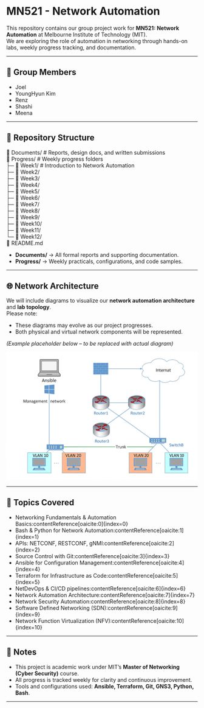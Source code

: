 # MN521 - Network Automation

This repository contains our group project work for **MN521: Network Automation** at Melbourne Institute of Technology (MIT).  
We are exploring the role of automation in networking through hands-on labs, weekly progress tracking, and documentation.

---

## 👥 Group Members
- Joel  
- YoungHyun Kim  
- Renz  
- Shashi  
- Meena  

---

## 📂 Repository Structure

📂 Documents/       # Reports, design docs, and written submissions <br>
📂 Progress/        # Weekly progress folders <br>
   ├─ 📁 Week1/     # Introduction to Network Automation <br>
   ├─ 📁 Week2/ <br>
   ├─ 📁 Week3/ <br>
   ├─ 📁 Week4/ <br>
   ├─ 📁 Week5/ <br>
   ├─ 📁 Week6/ <br>
   ├─ 📁 Week7/ <br>
   ├─ 📁 Week8/ <br>
   ├─ 📁 Week9/ <br>
   ├─ 📁 Week10/ <br>
   ├─ 📁 Week11/ <br>
   └─ 📁 Week12/ <br>
📄 README.md <br>



- **Documents/** → All formal reports and supporting documentation.  
- **Progress/** → Weekly practicals, configurations, and code samples.  

---

## 🌐 Network Architecture

We will include diagrams to visualize our **network automation architecture** and **lab topology**.  
Please note:  
- These diagrams may evolve as our project progresses.  
- Both physical and virtual network components will be represented.  

*(Example placeholder below – to be replaced with actual diagram)*  

![Network Architecture](./assets/network-architecture.jpeg)

---

## 🚀 Topics Covered

- Networking Fundamentals & Automation Basics:contentReference[oaicite:0]{index=0}
- Bash & Python for Network Automation:contentReference[oaicite:1]{index=1}
- APIs: NETCONF, RESTCONF, gNMI:contentReference[oaicite:2]{index=2}
- Source Control with Git:contentReference[oaicite:3]{index=3}
- Ansible for Configuration Management:contentReference[oaicite:4]{index=4}
- Terraform for Infrastructure as Code:contentReference[oaicite:5]{index=5}
- NetDevOps & CI/CD pipelines:contentReference[oaicite:6]{index=6}
- Network Automation Architecture:contentReference[oaicite:7]{index=7}
- Network Security Automation:contentReference[oaicite:8]{index=8}
- Software Defined Networking (SDN):contentReference[oaicite:9]{index=9}
- Network Function Virtualization (NFV):contentReference[oaicite:10]{index=10}

---

## 📌 Notes
- This project is academic work under MIT’s **Master of Networking (Cyber Security)** course.  
- All progress is tracked weekly for clarity and continuous improvement.  
- Tools and configurations used: **Ansible, Terraform, Git, GNS3, Python, Bash**.

---

